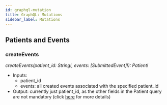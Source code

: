 ```yaml
---
id: graphql-mutation
title: GraphQL: Mutations
sidebar_label: Mutations
---
```


## Patients and Events

### createEvents

_createEvents(patient_id: String!, events: [SubmittedEvent]!): Patient!_

- Inputs:
	- patient_id
  - events: all created events associated with the specified patient_id
- Output: currently just patient_id, as the other fields in the Patient query are not mandatory (click [here](https://github.com/shahcompbio/spectrum-cohort-graphql/blob/master/src/patients.js) for more details)
